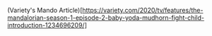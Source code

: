 (Variety's Mando Article)[https://variety.com/2020/tv/features/the-mandalorian-season-1-episode-2-baby-yoda-mudhorn-fight-child-introduction-1234696209/]
